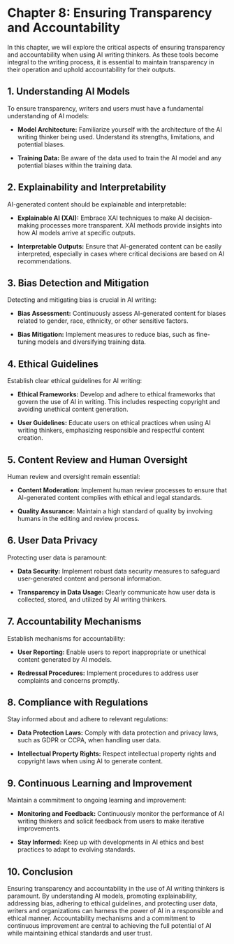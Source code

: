 Chapter 8: Ensuring Transparency and Accountability
===================================================

In this chapter, we will explore the critical aspects of ensuring transparency and accountability when using AI writing thinkers. As these tools become integral to the writing process, it is essential to maintain transparency in their operation and uphold accountability for their outputs.

**1. Understanding AI Models**
------------------------------

To ensure transparency, writers and users must have a fundamental understanding of AI models:

* **Model Architecture:** Familiarize yourself with the architecture of the AI writing thinker being used. Understand its strengths, limitations, and potential biases.

* **Training Data:** Be aware of the data used to train the AI model and any potential biases within the training data.

**2. Explainability and Interpretability**
------------------------------------------

AI-generated content should be explainable and interpretable:

* **Explainable AI (XAI):** Embrace XAI techniques to make AI decision-making processes more transparent. XAI methods provide insights into how AI models arrive at specific outputs.

* **Interpretable Outputs:** Ensure that AI-generated content can be easily interpreted, especially in cases where critical decisions are based on AI recommendations.

**3. Bias Detection and Mitigation**
------------------------------------

Detecting and mitigating bias is crucial in AI writing:

* **Bias Assessment:** Continuously assess AI-generated content for biases related to gender, race, ethnicity, or other sensitive factors.

* **Bias Mitigation:** Implement measures to reduce bias, such as fine-tuning models and diversifying training data.

**4. Ethical Guidelines**
-------------------------

Establish clear ethical guidelines for AI writing:

* **Ethical Frameworks:** Develop and adhere to ethical frameworks that govern the use of AI in writing. This includes respecting copyright and avoiding unethical content generation.

* **User Guidelines:** Educate users on ethical practices when using AI writing thinkers, emphasizing responsible and respectful content creation.

**5. Content Review and Human Oversight**
-----------------------------------------

Human review and oversight remain essential:

* **Content Moderation:** Implement human review processes to ensure that AI-generated content complies with ethical and legal standards.

* **Quality Assurance:** Maintain a high standard of quality by involving humans in the editing and review process.

**6. User Data Privacy**
------------------------

Protecting user data is paramount:

* **Data Security:** Implement robust data security measures to safeguard user-generated content and personal information.

* **Transparency in Data Usage:** Clearly communicate how user data is collected, stored, and utilized by AI writing thinkers.

**7. Accountability Mechanisms**
--------------------------------

Establish mechanisms for accountability:

* **User Reporting:** Enable users to report inappropriate or unethical content generated by AI models.

* **Redressal Procedures:** Implement procedures to address user complaints and concerns promptly.

**8. Compliance with Regulations**
----------------------------------

Stay informed about and adhere to relevant regulations:

* **Data Protection Laws:** Comply with data protection and privacy laws, such as GDPR or CCPA, when handling user data.

* **Intellectual Property Rights:** Respect intellectual property rights and copyright laws when using AI to generate content.

**9. Continuous Learning and Improvement**
------------------------------------------

Maintain a commitment to ongoing learning and improvement:

* **Monitoring and Feedback:** Continuously monitor the performance of AI writing thinkers and solicit feedback from users to make iterative improvements.

* **Stay Informed:** Keep up with developments in AI ethics and best practices to adapt to evolving standards.

**10. Conclusion**
------------------

Ensuring transparency and accountability in the use of AI writing thinkers is paramount. By understanding AI models, promoting explainability, addressing bias, adhering to ethical guidelines, and protecting user data, writers and organizations can harness the power of AI in a responsible and ethical manner. Accountability mechanisms and a commitment to continuous improvement are central to achieving the full potential of AI while maintaining ethical standards and user trust.
